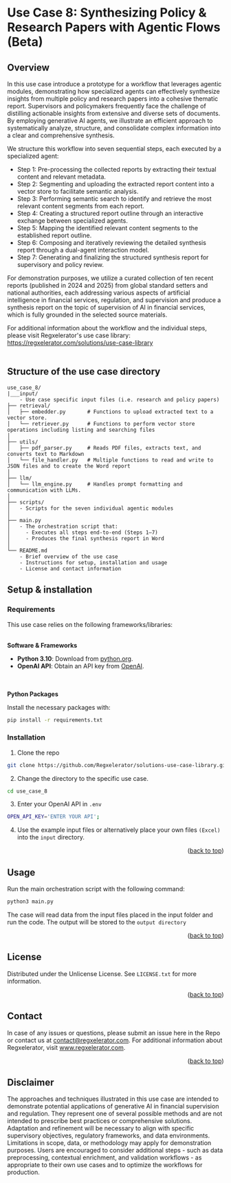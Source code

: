 # Use Case 8: Synthesizing Policy & Research Papers with Agentic Flows (Beta)

## Overview

In this use case introduce a prototype for a workflow that leverages agentic modules, demonstrating how specialized agents can effectively synthesize insights from multiple policy and research papers into a cohesive thematic report. Supervisors and policymakers frequently face the challenge of distilling actionable insights from extensive and diverse sets of documents. By employing generative AI agents, we illustrate an efficient approach to systematically analyze, structure, and consolidate complex information into a clear and comprehensive synthesis.

We structure this workflow into seven sequential steps, each executed by a specialized agent:
* Step 1: Pre-processing the collected reports by extracting their textual content and relevant metadata.
* Step 2: Segmenting and uploading the extracted report content into a vector store to facilitate semantic analysis.
* Step 3: Performing semantic search to identify and retrieve the most relevant content segments from each report.
* Step 4: Creating a structured report outline through an interactive exchange between specialized agents.
* Step 5: Mapping the identified relevant content segments to the established report outline.
* Step 6: Composing and iteratively reviewing the detailed synthesis report through a dual-agent interaction model.
* Step 7: Generating and finalizing the structured synthesis report for supervisory and policy review.

For demonstration purposes, we utilize a curated collection of ten recent reports (published in 2024 and 2025) from global standard setters and national authorities, each addressing various aspects of artificial intelligence in financial services, regulation, and supervision and produce a synthesis report on the topic of supervision of AI in financial services, which is fully grounded in the selected source materials.

For additional information about the workflow and the individual steps, please visit Regxelerator's use case library: https://regxelerator.com/solutions/use-case-library
<br></br>

## Structure of the use case directory

```
use_case_8/
|___input/
    - Use case specific input files (i.e. research and policy papers)
├── retrieval/
│   ├── embedder.py       # Functions to upload extracted text to a vector store.
│   └── retriever.py      # Functions to perform vector store operations including listing and searching files
│
├── utils/
│   ├── pdf_parser.py     # Reads PDF files, extracts text, and converts text to Markdown
│   └── file_handler.py   # Multiple functions to read and write to JSON files and to create the Word report
│
├── llm/
│   └── llm_engine.py     # Handles prompt formatting and communication with LLMs.
│
├── scripts/
│   - Scripts for the seven individual agentic modules
│
├── main.py
│   - The orchestration script that:
│     - Executes all steps end-to-end (Steps 1–7)
│     - Produces the final synthesis report in Word
│
└── README.md
    - Brief overview of the use case
    - Instructions for setup, installation and usage
    - License and contact information
```

## Setup & installation

### Requirements

This use case relies on the following frameworks/libraries:
<br></br>

**Software & Frameworks**

* **Python 3.10**: Download from [python.org](https://www.python.org/).
* **OpenAI API**: Obtain an API key from [OpenAI](https://platform.openai.com/docs/overview).

<br></br>
**Python Packages**

Install the necessary packages with:
```sh
pip install -r requirements.txt
```

### Installation

1. Clone the repo
```sh
git clone https://github.com/Regxelerator/solutions-use-case-library.git
```

2. Change the directory to the specific use case.
```sh
cd use_case_8
```

3. Enter your OpenAI API in `.env`
```sh
OPEN_API_KEY='ENTER YOUR API';
```

4. Use the example input files or alternatively place your own files ```(Excel)``` into the ```input``` directory.
<p align="right">(<a href="#readme-top">back to top</a>)</p>

## Usage

Run the main orchestration script with the following command:

```sh
python3 main.py 
```

The case will read data from the input files placed in the input folder and run the code. The output will be stored to the ```output directory``` 

<p align="right">(<a href="#readme-top">back to top</a>)</p>

## License

Distributed under the Unlicense License. See `LICENSE.txt` for more information.

<p align="right">(<a href="#readme-top">back to top</a>)</p>

## Contact

In case of any issues or questions, please submit an issue here in the Repo or contact us at contact@regxelerator.com. 
For additional information about Regxelerator, visit www.regxelerator.com.

<p align="right">(<a href="#readme-top">back to top</a>)</p>

## Disclaimer

The approaches and techniques illustrated in this use case are intended to demonstrate potential applications of generative AI in financial supervision and regulation. They represent one of several possible methods and are not intended to prescribe best practices or comprehensive solutions. Adaptation and refinement will be necessary to align with specific supervisory objectives, regulatory frameworks, and data environments. Limitations in scope, data, or methodology may apply for demonstration purposes. Users are encouraged to consider additional steps - such as data preprocessing, contextual enrichment, and validation workflows - as appropriate to their own use cases and to optimize the workflows for production.
